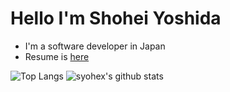 # Hello I'm Shohei Yoshida

- I'm a software developer in Japan
- Resume is [here](https://github.com/syohex/resume)

![Top Langs](https://github-readme-stats.vercel.app/api/top-langs/?username=syohex&hide=html,javascript,java)
![syohex's github stats](https://github-readme-stats.vercel.app/api?username=syohex&show_icons=true&count_private=true&line_height=40)
